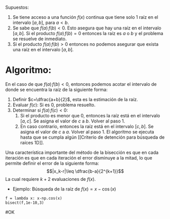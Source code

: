 Supuestos:
1. Se tiene acceso a una función $f(x)$ continua que tiene solo $1$ raíz en el intervalo $[a,b]$, para $a<b$.
2. Se sabe que $f(a)\,f(b)<0$. Esto asegura que hay una raíz en el intervalo $[a,b]$. Si el producto $f(a)\,f(b)=0$ entonces la raíz es $a$ o $b$ y el problema se resuelve de inmediato.
3. Si el producto $f(a)\,f(b)>0$ entonces no podemos asegurar que exista una raíz en el intervalo $[a,b]$.
# Algoritmo:
En el caso de que $f(a)\,f(b)<0$, entonces podemos acotar el intervalo de donde se encuentra la raíz de la siguiente forma:
1. Definir $c=\dfrac{a+b}{2}$, esta es la estimación de la raíz.
2. Evaluar $f(c)$: Si es $0$, problema resuelto.
3. Determinar si $f(a)\,f(c)<0$:
	1. Si el producto es menor que $0$, entonces la raíz está en el intervalo $[a,c]$. Se asigna el valor de $c$ a $b$. Volver al paso 1.
	2. En caso contrario, entonces la raíz está en el intervalo $[c,b]$. Se asigna el valor de $c$ a $a$. Volver al paso 1.
El algoritmo se ejecuta hasta que se cumpla algún [[Criterio de detención para búsqueda de raíces 1D]].

Una característica importante del método de la bisección es que en cada iteración es que en cada iteración el error disminuye a la mitad, lo que permite definir el error de la siguiente forma: $$|x_k-r|\leq \dfrac{b-a}{2^{k+1}}$$ La cual requiere $k+2$ evaluaciones de $f(x)$.

- Ejemplo: Búsqueda de la raíz de $f(x)=x-\cos(x)$
```run-python
f = lambda x: x-np.cos(x)
bisect(f,1e-10,3)
```

#OK